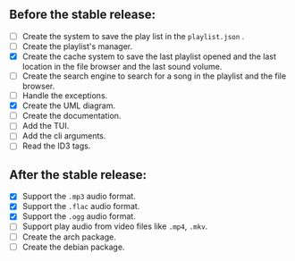 ## Before the stable release:
- [ ] Create the system to save the play list in the `playlist.json` .
- [ ] Create the playlist's manager.
- [x] Create the cache system to save the last playlist opened and the last location in the file browser and the last sound volume.
- [ ] Create the search engine to search for a song in the playlist and the file browser.
- [ ] Handle the exceptions.
- [x] Create the UML diagram.
- [ ] Create the documentation.
- [ ] Add the TUI.
- [ ] Add the cli arguments.
- [ ] Read the ID3 tags.

## After the stable release:
- [x] Support the `.mp3` audio format.
- [x] Support the `.flac` audio format.
- [x] Support the `.ogg` audio format.
- [ ] Support play audio from video files like `.mp4`, `.mkv`.
- [ ] Create the arch package.
- [ ] Create the debian package.